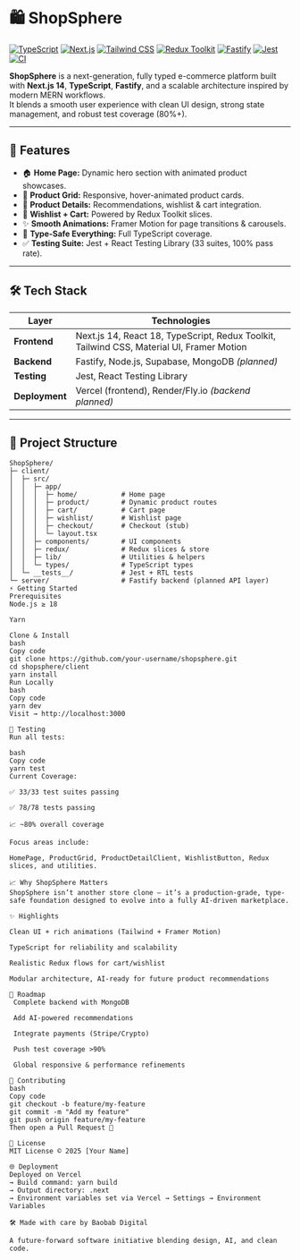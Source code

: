 # 🛍️ ShopSphere

[![TypeScript](https://img.shields.io/badge/TypeScript-5.0-blue?logo=typescript&logoColor=white)](https://www.typescriptlang.org/)
[![Next.js](https://img.shields.io/badge/Next.js-14-black?logo=next.js&logoColor=white)](https://nextjs.org/)
[![Tailwind CSS](https://img.shields.io/badge/Tailwind%20CSS-3.4-teal?logo=tailwind-css&logoColor=white)](https://tailwindcss.com/)
[![Redux Toolkit](https://img.shields.io/badge/Redux-Toolkit-purple?logo=redux&logoColor=white)](https://redux.js.org/)
[![Fastify](https://img.shields.io/badge/Fastify-4.28-red?logo=fastify&logoColor=white)](https://www.fastify.io/)
[![Jest](https://img.shields.io/badge/Jest-29-red?logo=jest&logoColor=white)](https://jestjs.io/)
[![CI](https://github.com/your-username/shopsphere/actions/workflows/main.yml/badge.svg)](https://github.com/your-username/shopsphere/actions)

**ShopSphere** is a next-generation, fully typed e-commerce platform built with **Next.js 14**, **TypeScript**, **Fastify**, and a scalable architecture inspired by modern MERN workflows.  
It blends a smooth user experience with clean UI design, strong state management, and robust test coverage (80%+).

---

## 🚀 Features

- 🏠 **Home Page:** Dynamic hero section with animated product showcases.
- 🛒 **Product Grid:** Responsive, hover-animated product cards.
- 💬 **Product Details:** Recommendations, wishlist & cart integration.
- 💖 **Wishlist + Cart:** Powered by Redux Toolkit slices.
- ✨ **Smooth Animations:** Framer Motion for page transitions & carousels.
- 🧠 **Type-Safe Everything:** Full TypeScript coverage.
- ✅ **Testing Suite:** Jest + React Testing Library (33 suites, 100% pass rate).

---

## 🛠 Tech Stack

| Layer          | Technologies                                                                              |
| -------------- | ----------------------------------------------------------------------------------------- |
| **Frontend**   | Next.js 14, React 18, TypeScript, Redux Toolkit, Tailwind CSS, Material UI, Framer Motion |
| **Backend**    | Fastify, Node.js, Supabase, MongoDB _(planned)_                                           |
| **Testing**    | Jest, React Testing Library                                                               |
| **Deployment** | Vercel (frontend), Render/Fly.io _(backend planned)_                                      |

---

## 📂 Project Structure

```text
ShopSphere/
├─ client/
│  ├─ src/
│  │  ├─ app/
│  │  │  ├─ home/           # Home page
│  │  │  ├─ product/        # Dynamic product routes
│  │  │  ├─ cart/           # Cart page
│  │  │  ├─ wishlist/       # Wishlist page
│  │  │  ├─ checkout/       # Checkout (stub)
│  │  │  └─ layout.tsx
│  │  ├─ components/        # UI components
│  │  ├─ redux/             # Redux slices & store
│  │  ├─ lib/               # Utilities & helpers
│  │  └─ types/             # TypeScript types
│  └─ __tests__/            # Jest + RTL tests
└─ server/                  # Fastify backend (planned API layer)
⚡ Getting Started
Prerequisites
Node.js ≥ 18

Yarn

Clone & Install
bash
Copy code
git clone https://github.com/your-username/shopsphere.git
cd shopsphere/client
yarn install
Run Locally
bash
Copy code
yarn dev
Visit → http://localhost:3000

🧪 Testing
Run all tests:

bash
Copy code
yarn test
Current Coverage:

✅ 33/33 test suites passing

✅ 78/78 tests passing

📈 ~80% overall coverage

Focus areas include:

HomePage, ProductGrid, ProductDetailClient, WishlistButton, Redux slices, and utilities.

📈 Why ShopSphere Matters
ShopSphere isn’t another store clone — it’s a production-grade, type-safe foundation designed to evolve into a fully AI-driven marketplace.

✨ Highlights

Clean UI + rich animations (Tailwind + Framer Motion)

TypeScript for reliability and scalability

Realistic Redux flows for cart/wishlist

Modular architecture, AI-ready for future product recommendations

🔮 Roadmap
 Complete backend with MongoDB

 Add AI-powered recommendations

 Integrate payments (Stripe/Crypto)

 Push test coverage >90%

 Global responsive & performance refinements

🤝 Contributing
bash
Copy code
git checkout -b feature/my-feature
git commit -m "Add my feature"
git push origin feature/my-feature
Then open a Pull Request 🚀

📜 License
MIT License © 2025 [Your Name]

🌐 Deployment
Deployed on Vercel
→ Build command: yarn build
→ Output directory: .next
→ Environment variables set via Vercel → Settings → Environment Variables

🛠 Made with care by Baobab Digital

A future-forward software initiative blending design, AI, and clean code.
```
